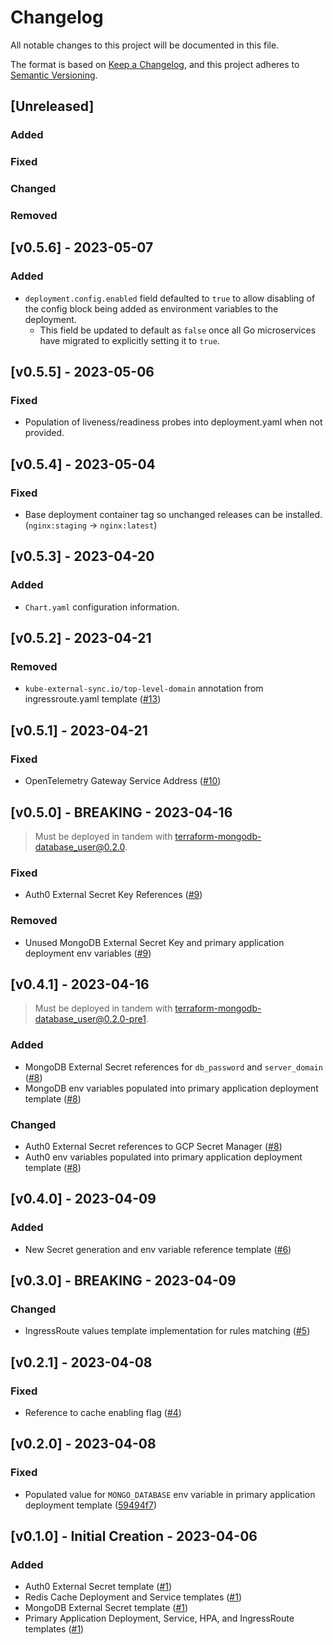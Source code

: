 # Changelog

All notable changes to this project will be documented in this file.

The format is based on [Keep a Changelog](https://keepachangelog.com/en/1.0.0/),
and this project adheres to [Semantic Versioning](https://semver.org/spec/v2.0.0.html).

## [Unreleased]

### Added

### Fixed

### Changed

### Removed

## [v0.5.6] - 2023-05-07

### Added

- `deployment.config.enabled` field defaulted to `true` to allow disabling of the config block being added as environment variables to the deployment.
  - This field be updated to default as `false` once all Go microservices have migrated to explicitly setting it to `true`.

## [v0.5.5] - 2023-05-06

### Fixed

- Population of liveness/readiness probes into deployment.yaml when not provided.

## [v0.5.4] - 2023-05-04

### Fixed

- Base deployment container tag so unchanged releases can be installed. (`nginx:staging` -> `nginx:latest`)

## [v0.5.3] - 2023-04-20

### Added

- `Chart.yaml` configuration information.

## [v0.5.2] - 2023-04-21

### Removed

- `kube-external-sync.io/top-level-domain` annotation from ingressroute.yaml template ([#13](https://github.com/lockerstock/helm-charts/pull/13))

## [v0.5.1] - 2023-04-21

### Fixed

- OpenTelemetry Gateway Service Address ([#10](https://github.com/lockerstock/helm-charts/pull/10))

## [v0.5.0] - BREAKING - 2023-04-16

> Must be deployed in tandem with [terraform-mongodb-database_user@0.2.0](https://github.com/lockerstock/terraform-mongodb-database_user/releases/tag/v0.2.0).

### Fixed

- Auth0 External Secret Key References ([#9](https://github.com/lockerstock/helm-charts/pull/9))

### Removed

- Unused MongoDB External Secret Key and primary application deployment env variables ([#9](https://github.com/lockerstock/helm-charts/pull/9))

## [v0.4.1] - 2023-04-16

> Must be deployed in tandem with [terraform-mongodb-database_user@0.2.0-pre1](https://github.com/lockerstock/terraform-mongodb-database_user/releases/tag/v0.2.0-pre1).

### Added

- MongoDB External Secret references for `db_password` and `server_domain` ([#8](https://github.com/lockerstock/helm-charts/pull/8))
- MongoDB env variables populated into primary application deployment template ([#8](https://github.com/lockerstock/helm-charts/pull/8))

### Changed

- Auth0 External Secret references to GCP Secret Manager ([#8](https://github.com/lockerstock/helm-charts/pull/8))
- Auth0 env variables populated into primary application deployment template ([#8](https://github.com/lockerstock/helm-charts/pull/8))

## [v0.4.0] - 2023-04-09

### Added

- New Secret generation and env variable reference template ([#6](https://github.com/lockerstock/helm-charts/pull/6))

## [v0.3.0] - BREAKING - 2023-04-09

### Changed

- IngressRoute values template implementation for rules matching ([#5](https://github.com/lockerstock/helm-charts/pull/5))

## [v0.2.1] - 2023-04-08

### Fixed

- Reference to cache enabling flag ([#4](https://github.com/lockerstock/helm-charts/pull/4))

## [v0.2.0] - 2023-04-08

### Fixed

- Populated value for `MONGO_DATABASE` env variable in primary application deployment template ([59494f7](https://github.com/lockerstock/helm-charts/commit/59494f79872e6f37948587ba8de47b9223c5fb0b))

## [v0.1.0] - Initial Creation - 2023-04-06

### Added

- Auth0 External Secret template ([#1](https://github.com/lockerstock/helm-charts/pull/1))
- Redis Cache Deployment and Service templates ([#1](https://github.com/lockerstock/helm-charts/pull/1))
- MongoDB External Secret template ([#1](https://github.com/lockerstock/helm-charts/pull/1))
- Primary Application Deployment, Service, HPA, and IngressRoute templates ([#1](https://github.com/lockerstock/helm-charts/pull/1))
